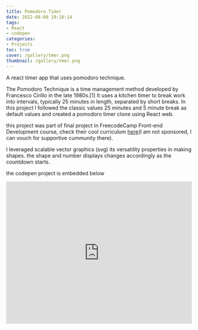 ```yaml
---
title: Pomodoro Timer
date: 2022-08-08 19:16:14
tags:
- React
- codepen
categories:
- Projects
toc: true
cover: /gallery/tmer.png
thumbnail: /gallery/tmer.png
---
```

A react timer app that uses pomodoro technique.
<!-- more -->
The Pomodoro Technique is a time management method developed by Francesco Cirillo in the late 1980s.[1] It uses a kitchen timer to break work into intervals, typically 25 minutes in length, separated by short breaks. In this project I followed the classic values 25 minutes and 5 minute break as default values and created a pomodoro timer clone using React web.

this project was part of final project in FreecodeCamp Front-end Development course, check their cool curriculum [here](https://www.freecodecamp.org/learn)(I am not sponsored, I can vouch for supportive cummunity there).

I leveraged scalable vector graphics (svg) its versatility properties in making shapes. the shape and number displays changes accordingly as the countdown starts.

the codepen project is embedded below

<iframe height="387.33331298828125" style="width: 100%;" scrolling="no" title="pomodoro clock" src="https://codepen.io/IphixLi/embed/poPXObG?default-tab=html%2Cresult" frameborder="no" loading="lazy" allowtransparency="true" allowfullscreen="true">
  See the Pen <a href="https://codepen.io/IphixLi/pen/poPXObG">
  pomodoro clock</a> by Iphigenie Bera (<a href="https://codepen.io/IphixLi">@IphixLi</a>)
  on <a href="https://codepen.io">CodePen</a>.
</iframe>